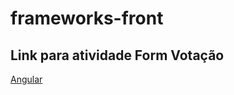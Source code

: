 # frameworks-front
## Link para atividade Form Votação
[Angular](https://www.chromatic.com/library?appId=60df0f0c887198003bda15fb&buildNumber=7)
